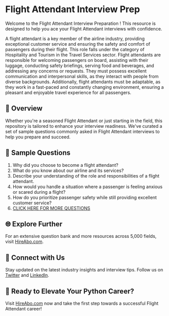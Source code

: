 # Flight Attendant Interview Prep

Welcome to the Flight Attendant Interview Preparation ! This resource is designed to help you ace your Flight Attendant interviews with confidence.

A flight attendant is a key member of the airline industry, providing exceptional customer service and ensuring the safety and comfort of passengers during their flight. This role falls under the category of Hospitality and Tourism in the Travel Services sector. Flight attendants are responsible for welcoming passengers on board, assisting with their luggage, conducting safety briefings, serving food and beverages, and addressing any concerns or requests. They must possess excellent communication and interpersonal skills, as they interact with people from diverse backgrounds. Additionally, flight attendants must be adaptable, as they work in a fast-paced and constantly changing environment, ensuring a pleasant and enjoyable travel experience for all passengers.

## 🚀 Overview

Whether you're a seasoned Flight Attendant or just starting in the field, this repository is tailored to enhance your interview readiness. We've curated a set of sample questions commonly asked in Flight Attendant interviews to help you prepare and succeed.

## 📝 Sample Questions

1. Why did you choose to become a flight attendant?
2. What do you know about our airline and its services?
3. Describe your understanding of the role and responsibilities of a flight attendant.
4. How would you handle a situation where a passenger is feeling anxious or scared during a flight?
5. How do you prioritize passenger safety while still providing excellent customer service?
6. [CLICK HERE FOR MORE QUESTIONS](https://hireabo.com/job/11_4_8/Flight%20Attendant)

## 🌐 Explore Further

For an extensive question bank and more resources across 5,000 fields, visit [HireAbo.com](https://www.hireabo.com).

## 📱 Connect with Us

Stay updated on the latest industry insights and interview tips. Follow us on [Twitter](https://twitter.com/hireabo) and [LinkedIn](https://www.linkedin.com/in/hire-abo-3609972a8/).

## 🚀 Ready to Elevate Your Python Career?

Visit [HireAbo.com](https://www.hireabo.com) now and take the first step towards a successful Flight Attendant career!